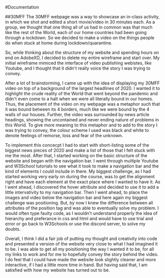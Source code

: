 #Documentation

##30MFF
The 30MFF webpage was a way to showcase an in-class activity, in which we shot and edited a short movie/video in 30 minutes each. As a group, we thought that one thing all of us had in common was that much like the rest of the World, each of our home countries had been going through a lockdown. So we decided to make a video on the things people do when stuck at home during lockdown/quarantine.


So, while thinking about the structure of my website and spending hours on end on AdobeXD, I decided to delete my entire wireframe and start over. My initial wireframe mimiced the interface of video publishing webistes, like Youtube, and I thought that it didn't really voice the story I was trying to convey.


After a lot of brainstorming, I came up with the idea of displaying my 30MFF video on top of a background of the largest headlines of 2020. I wanted it to highlight the crude reality of the World that went beyond the pandemic and didn't even come to a halt when we were all literally bound in our homes. Thus, the placement of the video on my webpage was a metaphor such that it was bound between its 4 borders, much like we were bound by the 4 walls of our houses. Further, the video was surrounded by news article headings, showing the uncontained and never ending nature of problems in this World. To give more meaning to this metaphor and to add to the story I was trying to convey, the colour scheme I used was black and white to denote feelings of remorse, loss and fear of the unknown.


To implement this concecpt I had to start with short-listing some of the biggest news pieces of 2020 and make a list of those that I felt stuck with me the most. After that, I started working on the basic structure of the website and began with the navigation bar. I went through multiple Youtube and W3School tutorials to see what it took to make a navigation bar and the kind of elements I could include in there. My biggest challenge, as I had started working very early on during the course, was to get the alignment right and have each element at the exact place where I wanted to have it. As I went ahead, I discovered the hover attribute and decided to use it to add a little intervativity to my navigation bar. Then I went ahead, to place the images and video below the navigation bar and here again my biggest challenge was positioning. But, by now I knew the difference between all attributes of the position tag and was able to eventually solve my problem. I would often type faulty code, as I wouldn't understand properly the idea of hierarchy and preferance in css and html and would have to use trial and error or go back to W3Schools or use the discord server, to solve my doubts.


Overall, I think I did a fair job of putting my thought and creativity into code and presented a version of the website very close to what I had imagined it to be. I was able to get all my poisitioning the way I wanted it to be, for all my links to work and for me to hopefully convey the story behind the video. I do feel that I could have made the website look slightly cleaner and more interactive, if I had a little more time in hand. But having said that, I am satisfied with how my website has turned out to be.
